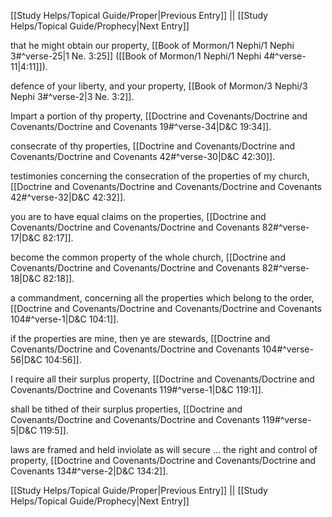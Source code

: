 [[Study Helps/Topical Guide/Proper|Previous Entry]]  ||  [[Study Helps/Topical Guide/Prophecy|Next Entry]]

 that he might obtain our property, [[Book of Mormon/1 Nephi/1 Nephi 3#^verse-25|1 Ne. 3:25]] ([[Book of Mormon/1 Nephi/1 Nephi 4#^verse-11|4:11]]).

 defence of your liberty, and your property, [[Book of Mormon/3 Nephi/3 Nephi 3#^verse-2|3 Ne. 3:2]].

 Impart a portion of thy property, [[Doctrine and Covenants/Doctrine and Covenants/Doctrine and Covenants 19#^verse-34|D&C 19:34]].

 consecrate of thy properties, [[Doctrine and Covenants/Doctrine and Covenants/Doctrine and Covenants 42#^verse-30|D&C 42:30]].

 testimonies concerning the consecration of the properties of my church, [[Doctrine and Covenants/Doctrine and Covenants/Doctrine and Covenants 42#^verse-32|D&C 42:32]].

 you are to have equal claims on the properties, [[Doctrine and Covenants/Doctrine and Covenants/Doctrine and Covenants 82#^verse-17|D&C 82:17]].

 become the common property of the whole church, [[Doctrine and Covenants/Doctrine and Covenants/Doctrine and Covenants 82#^verse-18|D&C 82:18]].

 a commandment, concerning all the properties which belong to the order, [[Doctrine and Covenants/Doctrine and Covenants/Doctrine and Covenants 104#^verse-1|D&C 104:1]].

 if the properties are mine, then ye are stewards, [[Doctrine and Covenants/Doctrine and Covenants/Doctrine and Covenants 104#^verse-56|D&C 104:56]].

 I require all their surplus property, [[Doctrine and Covenants/Doctrine and Covenants/Doctrine and Covenants 119#^verse-1|D&C 119:1]].

 shall be tithed of their surplus properties, [[Doctrine and Covenants/Doctrine and Covenants/Doctrine and Covenants 119#^verse-5|D&C 119:5]].

 laws are framed and held inviolate as will secure ... the right and control of property, [[Doctrine and Covenants/Doctrine and Covenants/Doctrine and Covenants 134#^verse-2|D&C 134:2]].

[[Study Helps/Topical Guide/Proper|Previous Entry]]  ||  [[Study Helps/Topical Guide/Prophecy|Next Entry]]